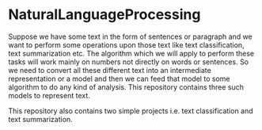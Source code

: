 # NaturalLanguageProcessing

Suppose we have some text in the form of sentences or paragraph and we want to perform some 
operations upon those text like text classification, text summarization etc. The algorithm which we
will apply to perform these tasks will work mainly on numbers not directly on words or sentences.
So we need to convert all these different text into an intermediate representation or a model and 
then we can feed that model to some algorithm to do any kind of analysis. This repository contains
three such models to represent text. 

This repository also contains two simple projects i.e. text classification and text summarization.
